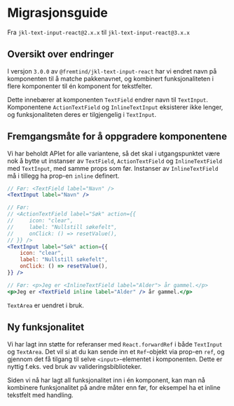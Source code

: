 # Migrasjonsguide

Fra `jkl-text-input-react@2.x.x` til `jkl-text-input-react@3.x.x`

## Oversikt over endringer

I versjon `3.0.0` av `@fremtind/jkl-text-input-react` har vi endret navn på komponenten til å matche pakkenavnet, og kombinert funksjonaliteten i flere komponenter til én komponent for tekstfelter.

Dette innebærer at komponenten `TextField` endrer navn til `TextInput`. Komponentene `ActionTextField` og `InlineTextInput` eksisterer ikke lenger, og funksjonaliteten deres er tilgjengelig i `TextInput`.

## Fremgangsmåte for å oppgradere komponentene

Vi har beholdt APIet for alle variantene, så det skal i utgangspunktet være nok å bytte ut instanser av `TextField`, `ActionTextField` og `InlineTextField` med `TextInput`, med samme props som før. Instanser av `InlineTextField` må i tillegg ha prop-en `inline` definert.

```jsx
// Før: <TextField label="Navn" />
<TextInput label="Navn" />

// Før:
// <ActionTextField label="Søk" action={{
//     icon: "clear",
//     label: "Nullstill søkefelt",
//     onClick: () => resetValue(),
// }} />
<TextInput label="Søk" action={{
    icon: "clear",
    label: "Nullstill søkefelt",
    onClick: () => resetValue(),
}} />

// Før: <p>Jeg er <InlineTextField label="Alder"> år gammel.</p>
<p>Jeg er <TextField inline label="Alder" /> år gammel.</p>
```

`TextArea` er uendret i bruk.

## Ny funksjonalitet

Vi har lagt inn støtte for referanser med `React.forwardRef` i både `TextInput` og `TextArea`. Det vil si at du kan sende inn et `Ref`-objekt via prop-en `ref`, og gjennom det få tilgang til selve `<input>`-elementet i komponenten. Dette er nyttig f.eks. ved bruk av valideringsbiblioteker.

Siden vi nå har lagt all funksjonalitet inn i én komponent, kan man nå kombinere funksjonalitet på andre måter enn før, for eksempel ha et inline tekstfelt med handling.
